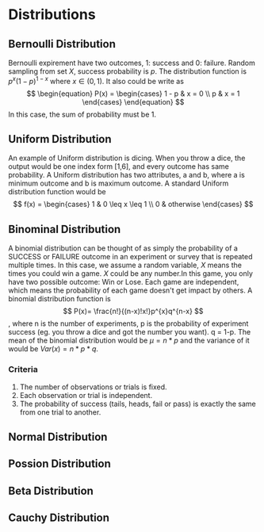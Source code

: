 # Distributions

## 


## Bernoulli Distribution
Bernoulli expirement have two outcomes, 1: success and 0: failure. Random sampling from set $X$, success probability is $p$. The distribution function is $p^{x}(1-p)^{1-x}$ where $x\in (0,1)$. It also could be write as
$$
\begin{equation}
P(x) = \begin{cases}
  1 - p & x = 0 \\
  p & x = 1
  \end{cases}
\end{equation}
$$
In this case, the sum of probability must be 1.
## Uniform Distribution
An example of Uniform distribution is dicing. When you throw a dice, the output would be one index form [1,6], and every outcome has same probability. A Uniform distribution has two attributes, a and b, where a is minimum outcome and b is maximum outcome. A standard Uniform distribution function would be
$$
f(x) = \begin{cases}
  1 & 0 \leq x \leq 1 \\
  0 & otherwise
\end{cases}
$$
## Binominal Distribution
A binomial distribution can be thought of as simply the probability of a SUCCESS or FAILURE outcome in an experiment or survey that is repeated multiple times. In this case, we assume a random variable, $X$ means the times you could win a game. $X$ could be any number.In this game, you only have two possible outcome: Win or Lose. Each game are independent, which means the probability of each game doesn't get impact by others.
A binomial distribution function is
$$
P(x)= \frac{n!}{(n-x)!x!}p^{x}q^{n-x}
$$
, where n is the number of experiments, p is the probability of experiment success (eg. you throw a dice and got the number you want). q = 1-p. The mean of the binomial distribution would be $\mu = n * p$ and the variance of it would be $Var(x)=n* p *q$.
### Criteria
1. The number of observations or trials is fixed.
2. Each observation or trial is independent.
3. The probability of success (tails, heads, fail or pass) is exactly the same from one trial to another.

## Normal Distribution
## Possion Distribution
## Beta Distribution
## Cauchy Distribution
